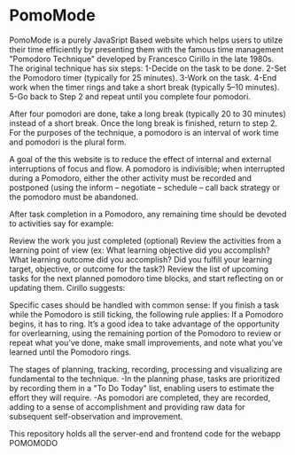 # PomoMode

PomoMode is a purely JavaSript Based website which helps users to utilze their time efficiently by presenting them with the famous time management "Pomodoro Technique" developed by Francesco Cirillo in the late 1980s.
The original technique has six steps:
  1-Decide on the task to be done.
  2-Set the Pomodoro timer (typically for 25 minutes).
  3-Work on the task.
  4-End work when the timer rings and take a short break (typically 5–10 minutes).
  5-Go back to Step 2 and repeat until you complete four pomodori.

After four pomodori are done, take a long break (typically 20 to 30 minutes) instead of a short break. Once the long break is finished, return to step 2.
For the purposes of the technique, a pomodoro is an interval of work time and pomodori is the plural form.

A goal of the this website is to reduce the effect of internal and external interruptions of focus and flow. A pomodoro is indivisible; when interrupted during a Pomodoro, either the other activity must be recorded and postponed (using the inform – negotiate – schedule – call back strategy or the pomodoro must be abandoned.

After task completion in a Pomodoro, any remaining time should be devoted to activities say for example:

Review the work you just completed (optional)
Review the activities from a learning point of view (ex: What learning objective did you accomplish? What learning outcome did you accomplish? Did you fulfill your learning target, objective, or outcome for the task?)
Review the list of upcoming tasks for the next planned pomodoro time blocks, and start reflecting on or updating them.
Cirillo suggests:

Specific cases should be handled with common sense: If you finish a task while the Pomodoro is still ticking, the following rule applies: If a Pomodoro begins, it has to ring. It’s a good idea to take advantage of the opportunity for overlearning, using the remaining portion of the Pomodoro to review or repeat what you’ve done, make small improvements, and note what you’ve learned until the Pomodoro rings.

The stages of planning, tracking, recording, processing and visualizing are fundamental to the technique.
-In the planning phase, tasks are prioritized by recording them in a "To Do Today" list, enabling users to estimate the effort they will require.
-As pomodori are completed, they are recorded, adding to a sense of accomplishment and providing raw data for subsequent self-observation and improvement.


This repository holds all the server-end and frontend code for the webapp POMOMODO
